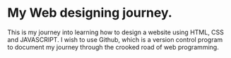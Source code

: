 # My Web designing journey.
This is my journey into learning how to design a website using HTML, CSS and JAVASCRIPT.
I wish to use Github, which is a version control program to document my journey through the crooked road of web programming.